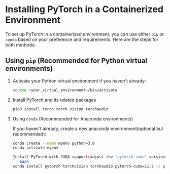 # Installing PyTorch in a Containerized Environment

To set up PyTorch in a containerized environment, you can use either `pip` or `conda` based on your preference and requirements. Here are the steps for both methods:

## Using `pip` (Recommended for Python virtual environments)

1. Activate your Python virtual environment if you haven't already:

   ```bash
   source <your_virtual_environment>/bin/activate

2. Install PyTorch and its related packages
   ```bash
   pip3 install torch torch vision torchaudio

3. Using `conda` (Recommended for Anaconda environments)

   If you haven't already, create a new anaconda environment(optional but recommended):
   ```bash
   conda create --name myenv python=3.8
   conda activate myenv
   
   Install PyTorch with CUDA support(adjust the 'pytorch-cuda' version as needed):
   ```bash
   conda install pytorch torchvision torchaudio pytorch-cuda=11.7 -c pytorch -c nvidia
